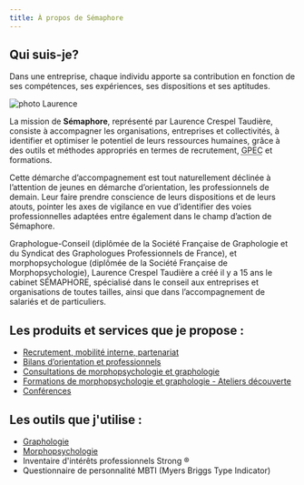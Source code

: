 ```yaml
---
title: À propos de Sémaphore
---
```


## Qui suis-je?

Dans une entreprise, chaque individu apporte sa contribution en fonction de ses compétences, ses expériences, ses dispositions et ses aptitudes.

<img src="/img/Laurence.jpg" class="float-right ml-4 md:ml-8 mt-4 mb-4 w-1/2 md:w-1/4 rounded-md"  alt="photo Laurence" />

La mission de **Sémaphore**, représenté par Laurence Crespel Taudière, consiste à accompagner les organisations, entreprises et collectivités, à identifier et optimiser le potentiel de leurs ressources humaines, grâce à des outils et méthodes appropriés en termes de recrutement, <abbr title="Gestion Prévisionnelle de l’Emploi et des Compétences"> GPEC</abbr> et formations.

Cette démarche d’accompagnement est tout naturellement déclinée à l’attention de jeunes en démarche d’orientation, les professionnels de demain. Leur faire prendre conscience de leurs dispositions et de leurs atouts, pointer les axes de vigilance en vue d’identifier des voies professionnelles adaptées entre également dans le champ d’action de Sémaphore.

Graphologue-Conseil (diplômée de la Société Française de Graphologie et du Syndicat des Graphologues Professionnels de France), et morphopsychologue (diplômée de la Société Française de Morphopsychologie), Laurence Crespel Taudière a créé il y a 15 ans le cabinet SÉMAPHORE, spécialisé dans le conseil aux entreprises et organisations de toutes tailles, ainsi que dans l’accompagnement de salariés et de particuliers.


## Les produits et services que je propose :

- [Recrutement, mobilité interne, partenariat](/content/.md)
- [Bilans d’orientation et professionnels](/content/.md)
- [Consultations de morphopsychologie et graphologie](/content/.md)
- [Formations de morphopsychologie et graphologie - Ateliers découverte](/content/.md)
- [Conférences](/content/.md)

## Les outils que j'utilise :

- [Graphologie](https://www.graphologie.asso.fr) 
- [Morphopsychologie](http://www.morphopsy.com)
- Inventaire d'intérêts professionnels Strong ®
- Questionnaire de personnalité MBTI (Myers Briggs Type Indicator)


